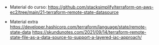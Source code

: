 


- Material do curso:
<https://github.com/stacksimplify/terraform-on-aws-ec2/tree/main/21-terraform-remote-state-datasource>


- Material extra
<https://developer.hashicorp.com/terraform/language/state/remote-state-data>
<https://skundunotes.com/2021/09/14/terraform-remote-state-file-as-a-data-source-to-support-a-layered-iac-approach/>